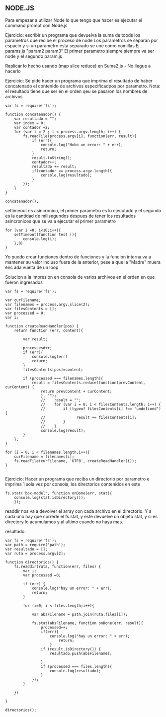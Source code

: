 NODE.JS
-----------------------------------------------------

Para empezar a utilizar Node lo que tengo que hacer es ejecutar el command prompt con Node.js

Ejercicio:
escribir un programa que devuelva la suma de toods los parametros que recibe el proceso de node
Los parametros se separan por espacio y si un parametro esta separado se une como comillas Ej. params.js "param2 param3"
El primer parametro siempre siempre va  ser node y el segundo param.js

Replicar lo hecho usando (map slice reduce) en Suma2.js - No llegue a hacerlo

Ejercicio:
Se pide hacer un programa que imprima el resultado de haber concatenado el contenido de archivos especificadpos por parametro. Nota: el resultado tiene que ser en el orden qeu se pasaron los nombres de archivos

```
var fs = require('fs');

function concatenador() {
    var resultado = "";
    var index = 0;
    var contador =2;
    for (var i = 2 ; i < process.argv.length; i++) {
        fs.readFile(process.argv[i], function(err, result){
            if (err){
                console.log("Hubo un error: " + err);
                return;
            }
            result.toString();
            contador++;
            resultado += result;
            if(contador == process.argv.length){
                console.log(resultado);
            }
        });
    }
}

concatenador();
```

settimeout es asincronico, el primer parametro es lo ejecutado y el segundo es la cantidad de milisegundos despues de tener los resultados asincronicos que se va a ejecutar el primer parametro
```
for (var i =0; i<10;i++){
    setTimeout(function test (){
        console.log(i);
    },0)
}
```
Yo puedo crear funciones dentro de funciones y la funcion interna va a mantener su valor incluso fuera de la anterior, pese a que la "Madre" muera enc ada vuelta de un loop

Solucion a la impresion en consola de varios archivos en el orden en que fueron ingresados

```
var fs = require('fs');

var curFilename;
var filenames = process.argv.slice(2);
var filesContents = [];
var processed = 0;
var i;

function createReadHandler(pos) {
    return function (err, content){

        var result;

        processesd++;
        if (err){
            console.log(err)
            return;
        }
        filesContents[pos]=content;

        if (processed === filenames.length){
            result = filesContents.reduce(function(prevContent, curContent) {
                return prevContent + curContent;
                }, "");
                //    result = "";
                //    for (var i = 0; i < filesContents.length; i++) {
                //        if (typeof filesContents[i] !== "undefined") {
                //              result += filesContents[i];
                //        }
                //    }
                console.log(result);
        }
    };
}

for (i = 0; i < filenames.length;i++){
    curFilename = filenames[i];
    fs.readFile(curFilename, 'UTF8', createReadHandler(i));
}


```

Ejercicio: Hacer un programa que reciba un directorio por parametro e imprima 1 sola vez por consola, los directorios contenidos en este 

```
fs.stat('box-model', function onDone(err, stat){
    console.log(stat.isDirectory());
    });
```

readdir nos va a devolver el array con cada archivo en el directorio. Y a cada uno hay que correrle el fs.stat, y este devuelve un objeto stat, y si es directory lo acumulamos y al ultimo cuando no haya mas.

resultado:
```
var fs = require('fs');
var path = require('path');
var resultado = [];
var ruta = process.argv[2];

function directorios() {    
    fs.readdir(ruta, function(err, files) {
        var i;
        var processed =0;
        
        if (err) {
            console.log("hay un error: " + err);
            return;
        }

        for (i=0; i < files.length;i++){

            var absFilename = path.join(ruta,files[i]);

            fs.stat(absFilename, function onDone(err, result){
                processed++;
                if(err){
                    console.log("hay un error: " + err);
                        return;
                    }
                if (result.isDirectory()) {
                    resultado.push(absFilename);
                    
                }
                if (processed === files.length){
                    console.log(resultado);
                }
            });
        }

    })

}

directorios();
```
